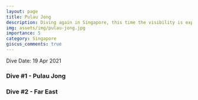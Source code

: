 ```yaml
---
layout: page
title: Pulau Jong
description: Diving again in Singapore, this time the visibility is exponentially better!
img: assets/img/pulau-jong.jpg
importance: 5
category: Singapore
giscus_comments: true
---
```


Dive Date: 19 Apr 2021

### Dive #1 - Pulau Jong


### Dive #2 - Far East